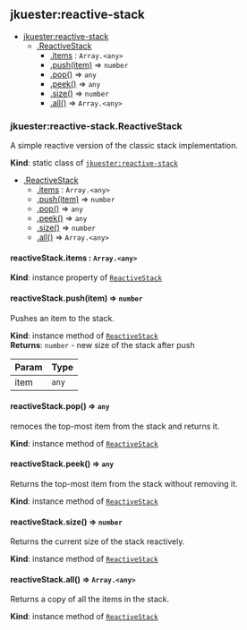 <a name="jkuester_reactive-stack"></a>

## jkuester:reactive-stack

* [jkuester:reactive-stack](#jkuester_reactive-stack)
    * [.ReactiveStack](#jkuester_reactive-stack.ReactiveStack)
        * [.items](#jkuester_reactive-stack.ReactiveStack+items) : <code>Array.&lt;any&gt;</code>
        * [.push(item)](#jkuester_reactive-stack.ReactiveStack+push) ⇒ <code>number</code>
        * [.pop()](#jkuester_reactive-stack.ReactiveStack+pop) ⇒ <code>any</code>
        * [.peek()](#jkuester_reactive-stack.ReactiveStack+peek) ⇒ <code>any</code>
        * [.size()](#jkuester_reactive-stack.ReactiveStack+size) ⇒ <code>number</code>
        * [.all()](#jkuester_reactive-stack.ReactiveStack+all) ⇒ <code>Array.&lt;any&gt;</code>

<a name="jkuester_reactive-stack.ReactiveStack"></a>

### jkuester:reactive-stack.ReactiveStack
A simple reactive version of the classic stack
implementation.

**Kind**: static class of [<code>jkuester:reactive-stack</code>](#jkuester_reactive-stack)  

* [.ReactiveStack](#jkuester_reactive-stack.ReactiveStack)
    * [.items](#jkuester_reactive-stack.ReactiveStack+items) : <code>Array.&lt;any&gt;</code>
    * [.push(item)](#jkuester_reactive-stack.ReactiveStack+push) ⇒ <code>number</code>
    * [.pop()](#jkuester_reactive-stack.ReactiveStack+pop) ⇒ <code>any</code>
    * [.peek()](#jkuester_reactive-stack.ReactiveStack+peek) ⇒ <code>any</code>
    * [.size()](#jkuester_reactive-stack.ReactiveStack+size) ⇒ <code>number</code>
    * [.all()](#jkuester_reactive-stack.ReactiveStack+all) ⇒ <code>Array.&lt;any&gt;</code>

<a name="jkuester_reactive-stack.ReactiveStack+items"></a>

#### reactiveStack.items : <code>Array.&lt;any&gt;</code>
**Kind**: instance property of [<code>ReactiveStack</code>](#jkuester_reactive-stack.ReactiveStack)  
<a name="jkuester_reactive-stack.ReactiveStack+push"></a>

#### reactiveStack.push(item) ⇒ <code>number</code>
Pushes an item to the stack.

**Kind**: instance method of [<code>ReactiveStack</code>](#jkuester_reactive-stack.ReactiveStack)  
**Returns**: <code>number</code> - new size of the stack after push  

| Param | Type |
| --- | --- |
| item | <code>any</code> | 

<a name="jkuester_reactive-stack.ReactiveStack+pop"></a>

#### reactiveStack.pop() ⇒ <code>any</code>
remoces the top-most item from
the stack and returns it.

**Kind**: instance method of [<code>ReactiveStack</code>](#jkuester_reactive-stack.ReactiveStack)  
<a name="jkuester_reactive-stack.ReactiveStack+peek"></a>

#### reactiveStack.peek() ⇒ <code>any</code>
Returns the top-most item from
the stack without removing it.

**Kind**: instance method of [<code>ReactiveStack</code>](#jkuester_reactive-stack.ReactiveStack)  
<a name="jkuester_reactive-stack.ReactiveStack+size"></a>

#### reactiveStack.size() ⇒ <code>number</code>
Returns the current size of the stack
reactively.

**Kind**: instance method of [<code>ReactiveStack</code>](#jkuester_reactive-stack.ReactiveStack)  
<a name="jkuester_reactive-stack.ReactiveStack+all"></a>

#### reactiveStack.all() ⇒ <code>Array.&lt;any&gt;</code>
Returns a copy of all the items in the stack.

**Kind**: instance method of [<code>ReactiveStack</code>](#jkuester_reactive-stack.ReactiveStack)  
